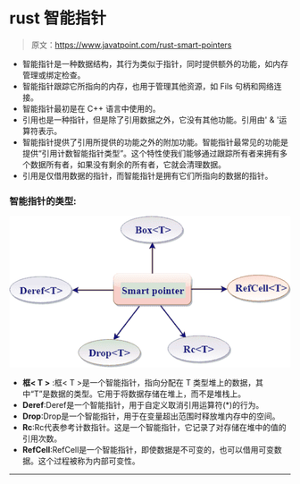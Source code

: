 # rust 智能指针

> 原文：<https://www.javatpoint.com/rust-smart-pointers>

*   智能指针是一种数据结构，其行为类似于指针，同时提供额外的功能，如内存管理或绑定检查。
*   智能指针跟踪它所指向的内存，也用于管理其他资源，如 Fils 句柄和网络连接。
*   智能指针最初是在 C++ 语言中使用的。
*   引用也是一种指针，但是除了引用数据之外，它没有其他功能。引用由' & '运算符表示。
*   智能指针提供了引用所提供的功能之外的附加功能。智能指针最常见的功能是提供“引用计数智能指针类型”。这个特性使我们能够通过跟踪所有者来拥有多个数据所有者，如果没有剩余的所有者，它就会清理数据。
*   引用是仅借用数据的指针，而智能指针是拥有它们所指向的数据的指针。

### 智能指针的类型:

![rust Smart Pointers](img/51afb762041ae02d3b7c31d30b95e0bb.png)

*   **框< T >** :框< T >是一个智能指针，指向分配在 T 类型堆上的数据，其中“T”是数据的类型。它用于将数据存储在堆上，而不是堆栈上。
*   **Deref<T>**:Deref<T>是一个智能指针，用于自定义取消引用运算符(*)的行为。
*   **Drop<T>**:Drop<T>是一个智能指针，用于在变量超出范围时释放堆内存中的空间。
*   **Rc<T>**:Rc<T>代表参考计数指针。这是一个智能指针，它记录了对存储在堆中的值的引用次数。
*   **RefCell<T>**:RefCell<T>是一个智能指针，即使数据是不可变的，也可以借用可变数据。这个过程被称为内部可变性。

* * *